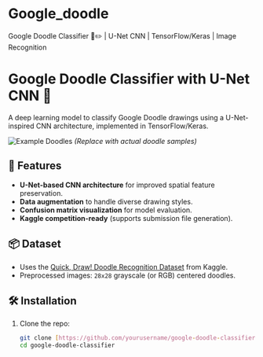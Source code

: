 # Google_doodle
Google Doodle Classifier 🎨✏️ | U-Net CNN | TensorFlow/Keras | Image Recognition

# Google Doodle Classifier with U-Net CNN 🎨

A deep learning model to classify Google Doodle drawings using a U-Net-inspired CNN architecture, implemented in TensorFlow/Keras.

![Example Doodles](https://via.placeholder.com/600x200?text=Google+Doodle+Examples) *(Replace with actual doodle samples)*

## 🚀 Features
- **U-Net-based CNN architecture** for improved spatial feature preservation.
- **Data augmentation** to handle diverse drawing styles.
- **Confusion matrix visualization** for model evaluation.
- **Kaggle competition-ready** (supports submission file generation).

## 📦 Dataset
- Uses the [Quick, Draw! Doodle Recognition Dataset](https://www.kaggle.com/c/quickdraw-doodle-recognition/data) from Kaggle.
- Preprocessed images: `28x28` grayscale (or RGB) centered doodles.

## 🛠️ Installation
1. Clone the repo:
   ```bash
   git clone [https://github.com/yourusername/google-doodle-classifier.git](https://github.com/sachudeva/Google_doodle)
   cd google-doodle-classifier
